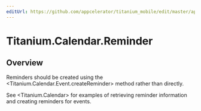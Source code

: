 ```yaml
---
editUrl: https://github.com/appcelerator/titanium_mobile/edit/master/apidoc/Titanium/Calendar/Reminder.yml
---
```

# Titanium.Calendar.Reminder

<TypeHeader/>

## Overview

Reminders should be created using the <Titanium.Calendar.Event.createReminder> method 
rather than directly.

See <Titanium.Calendar> for examples of retrieving reminder information and creating 
reminders for events.

<ApiDocs/>

